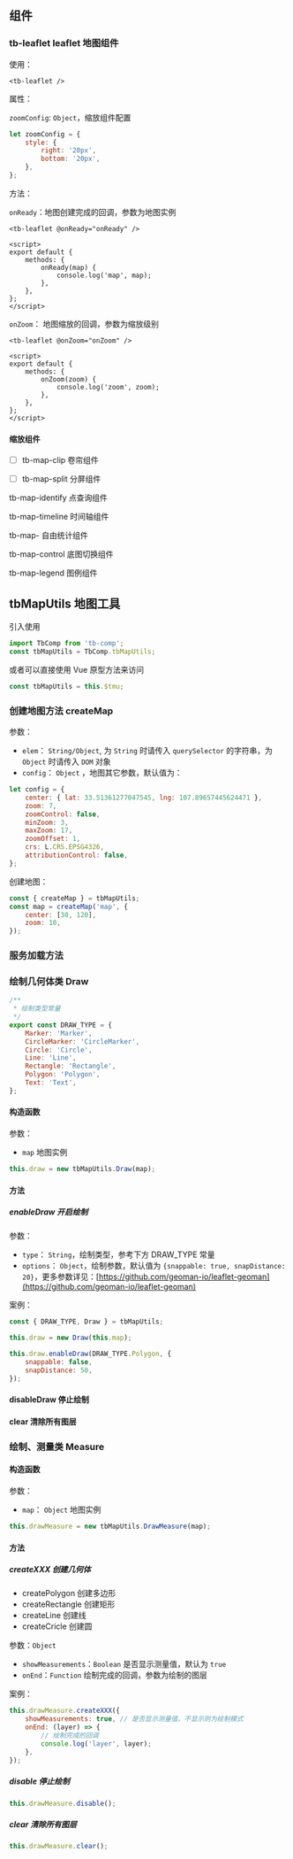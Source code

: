 ## 组件

### tb-leaflet leaflet 地图组件

使用：

```vue
<tb-leaflet />
```

属性：

`zoomConfig`: `Object`，缩放组件配置

```js
let zoomConfig = {
	style: {
		right: '20px',
		bottom: '20px',
	},
};
```

方法：

`onReady`：地图创建完成的回调，参数为地图实例

```vue
<tb-leaflet @onReady="onReady" />

<script>
export default {
	methods: {
		onReady(map) {
			console.log('map', map);
		},
	},
};
</script>
```

`onZoom`： 地图缩放的回调，参数为缩放级别

```vue
<tb-leaflet @onZoom="onZoom" />

<script>
export default {
	methods: {
		onZoom(zoom) {
			console.log('zoom', zoom);
		},
	},
};
</script>
```

#### 缩放组件

- [ ] tb-map-clip 卷帘组件

- [ ] tb-map-split 分屏组件

tb-map-identify 点查询组件

tb-map-timeline 时间轴组件

tb-map- 自由统计组件

tb-map-control 底图切换组件

tb-map-legend 图例组件

## tbMapUtils 地图工具

引入使用

```js
import TbComp from 'tb-comp';
const tbMapUtils = TbComp.tbMapUtils;
```

或者可以直接使用 Vue 原型方法来访问

```js
const tbMapUtils = this.$tmu;
```

### 创建地图方法 createMap

参数：

- `elem`： `String/Object`, 为 `String` 时请传入 `querySelector` 的字符串，为 `Object` 时请传入 `DOM` 对象
- `config`： `Object` ，地图其它参数，默认值为：

```js
let config = {
	center: { lat: 33.51361277047545, lng: 107.89657445624471 },
	zoom: 7,
	zoomControl: false,
	minZoom: 3,
	maxZoom: 17,
	zoomOffset: 1,
	crs: L.CRS.EPSG4326,
	attributionControl: false,
};
```

创建地图：

```js
const { createMap } = tbMapUtils;
const map = createMap('map', {
	center: [30, 120],
	zoom: 10,
});
```

### 服务加载方法

<!-- TODO: -->

### 绘制几何体类 Draw

```js
/**
 * 绘制类型常量
 */
export const DRAW_TYPE = {
	Marker: 'Marker',
	CircleMarker: 'CircleMarker',
	Circle: 'Circle',
	Line: 'Line',
	Rectangle: 'Rectangle',
	Polygon: 'Polygon',
	Text: 'Text',
};
```

#### 构造函数

参数：

- `map` 地图实例

```js
this.draw = new tbMapUtils.Draw(map);
```

#### 方法

##### enableDraw 开启绘制

参数：

- `type`： `String`，绘制类型，参考下方 DRAW_TYPE 常量
- `options`： `Object`，绘制参数，默认值为 `{snappable: true, snapDistance: 20}`，更多参数详见：[https://github.com/geoman-io/leaflet-geoman](https://github.com/geoman-io/leaflet-geoman)

案例：

```js
const { DRAW_TYPE, Draw } = tbMapUtils;

this.draw = new Draw(this.map);

this.draw.enableDraw(DRAW_TYPE.Polygon, {
	snappable: false,
	snapDistance: 50,
});
```

#### disableDraw 停止绘制

#### clear 清除所有图层

### 绘制、测量类 Measure

#### 构造函数

参数：

- `map`： `Object` 地图实例

```js
this.drawMeasure = new tbMapUtils.DrawMeasure(map);
```

#### 方法

##### createXXX 创建几何体

- createPolygon 创建多边形
- createRectangle 创建矩形
- createLine 创建线
- createCricle 创建圆

参数：`Object`

- `showMeasurements`：`Boolean` 是否显示测量值，默认为 `true`
- `onEnd`：`Function` 绘制完成的回调，参数为绘制的图层

案例：

```js
this.drawMeasure.createXXX({
	showMeasurements: true, // 是否显示测量值，不显示则为绘制模式
	onEnd: (layer) => {
		// 绘制完成的回调
		console.log('layer', layer);
	},
});
```

##### disable 停止绘制

```js
this.drawMeasure.disable();
```

##### clear 清除所有图层

```js
this.drawMeasure.clear();
```
